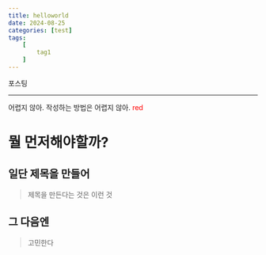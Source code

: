 ```yaml
---
title: helloworld
date: 2024-08-25
categories: [test]
tags:
    [
        tag1
    ]
---
```


포스팅

---

어렵지 않아.
작성하는 방법은 어렵지 않아.
<span style="color:red"> red </span>
# 뭘 먼저해야할까?
## 일단 제목을 만들어
> 제목을 만든다는 것은 이런 것

## 그 다음엔 
> 고민한다